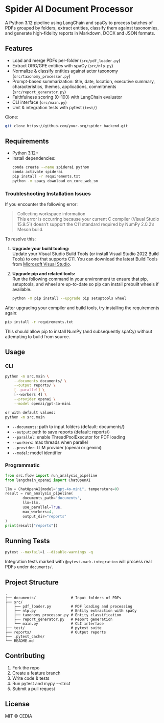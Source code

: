 # Spider AI Document Processor


A Python 3.12 pipeline using LangChain and spaCy to process batches of PDFs grouped by folders, extract entities, classify them against taxonomies, and generate high-fidelity reports in Markdown, DOCX and JSON formats.

## Features

- Load and merge PDFs per-folder (`src/pdf_loader.py`)
- Extract ORG/GPE entities with spaCy (`src/nlp.py`)
- Normalize & classify entities against actor taxonomy (`src/taxonomy_processor.py`)
- Prompt-based summarization: title, date, location, executive summary, characteristics, themes, applications, commitments (`src/report_generator.py`)
- Faithfulness scoring (0–100) with LangChain evaluator
- CLI interface (`src/main.py`)
- Unit & integration tests with pytest (`test/`)


Clone:

```sh
git clone https://github.com/your-org/spider_backend.git
```

## Requirements

- Python 3.12+
- Install dependencies:
    ```sh
    conda create --name spiderai python
    conda activate spiderai
    pip install -r requirements.txt
    python -m spacy download en_core_web_sm
    ```

### Troubleshooting Installation Issues

If you encounter the following error:

> Collecting workspace information  
> This error is occurring because your current C compiler (Visual Studio 15.9.51) doesn’t support the C11 standard required by NumPy 2.0.2’s Meson build.

To resolve this:

1. **Upgrade your build tooling:**  
   Update your Visual Studio Build Tools (or install Visual Studio 2022 Build Tools) to one that supports C11. You can download the latest Build Tools from [Microsoft Visual Studio](https://visualstudio.microsoft.com/downloads/).

2. **Upgrade pip and related tools:**  
   Run the following command in your environment to ensure that pip, setuptools, and wheel are up-to-date so pip can install prebuilt wheels if available.

    ```sh
    python -m pip install --upgrade pip setuptools wheel
    ```

After upgrading your compiler and build tools, try installing the requirements again:

```sh
pip install -r requirements.txt
```

This should allow pip to install NumPy (and subsequently spaCy) without attempting to build from source.


## Usage

### CLI

```sh
python -m src.main \
    --documents documents/ \
    --output reports/ \
    [--parallel] \
    [--workers 4] \
    --provider openai \
    --model openai/gpt-4o-mini

or with default values:
python -m src.main
```

- `--documents`: path to input folders (default: documents/)
- `--output`: path to save reports (default: reports/)
- `--parallel`: enable ThreadPoolExecutor for PDF loading
- `--workers`: max threads when parallel
- `--provider`: LLM provider (openai or gemini)
- `--model`: model identifier

### Programmatic

```python
from src.flow import run_analysis_pipeline
from langchain_openai import ChatOpenAI

llm = ChatOpenAI(model="gpt-4o-mini", temperature=0)
result = run_analysis_pipeline(
        documents_path="documents",
        llm=llm,
        use_parallel=True,
        max_workers=4,
        output_dir="reports"
)
print(result["reports"])
```

## Running Tests

```sh
pytest --maxfail=1 --disable-warnings -q
```

Integration tests marked with `@pytest.mark.integration` will process real PDFs under `documents/`.

## Project Structure

```
.
├── documents/                # Input folders of PDFs
├── src/
│   ├── pdf_loader.py         # PDF loading and processing
│   ├── nlp.py                # Entity extraction with spaCy
│   ├── taxonomy_processor.py # Entity classification
│   ├── report_generator.py   # Report generation
│   └── main.py               # CLI interface
├── test/                     # pytest suite
├── reports/                  # Output reports
├── .pytest_cache/
└── README.md
```

## Contributing

1. Fork the repo
2. Create a feature branch
3. Write code & tests
4. Run pytest and mypy --strict
5. Submit a pull request

## License

MIT © CEDIA
